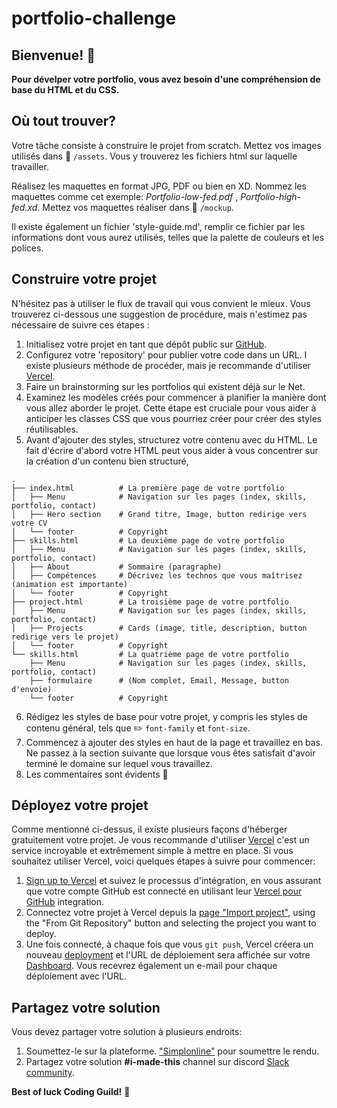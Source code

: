 # portfolio-challenge

## Bienvenue! 👋

**Pour dévelper votre portfolio, vous avez besoin d'une compréhension de base du HTML et du CSS.**

## Où tout trouver?

Votre tâche consiste à construire le projet from scratch.
Mettez vos images utilisés dans :file_folder: `/assets`. Vous y trouverez les fichiers html sur laquelle travailler.

Réalisez les maquettes en format JPG, PDF ou bien en XD. Nommez les maquettes comme cet exemple: *Portfolio-low-fed.pdf* , *Portfolio-high-fed.xd*. Mettez vos maquettes réaliser dans :file_folder: `/mockup`.

Il existe également un fichier 'style-guide.md', remplir ce fichier par les informations dont vous aurez utilisés, telles que la palette de couleurs et les polices.

## Construire votre projet

N'hésitez pas à utiliser le flux de travail qui vous convient le mieux. Vous trouverez ci-dessous une suggestion de procédure, mais n'estimez pas nécessaire de suivre ces étapes :

1. Initialisez votre projet en tant que dépôt public sur [GitHub](https://github.com/).
2. Configurez votre 'repository' pour publier votre code dans un URL. I existe plusieurs méthode de procéder, mais je recommande d'utiliser [Vercel](https://bit.ly/fem-vercel).
3. Faire un brainstorming sur les portfolios qui existent déjà sur le Net.
4. Examinez les modèles créés pour commencer à planifier la manière dont vous allez aborder le projet. Cette étape est cruciale pour vous aider à anticiper les classes CSS que vous pourriez créer pour créer des styles réutilisables.
5. Avant d'ajouter des styles, structurez votre contenu avec du HTML. Le fait d'écrire d'abord votre HTML peut vous aider à vous concentrer sur la création d'un contenu bien structuré,

```
.
├── index.html          # La première page de votre portfolio
│   ├── Menu            # Navigation sur les pages (index, skills, portfolio, contact)
│   ├── Hero section    # Grand titre, Image, button redirige vers votre CV
│   └── footer          # Copyright
├── skills.html         # La deuxième page de votre portfolio
│   ├── Menu            # Navigation sur les pages (index, skills, portfolio, contact)
│   ├── About           # Sommaire (paragraphe)
│   ├── Compétences     # Décrivez les technos que vous maîtrisez (animation est importante)
│   └── footer          # Copyright
├── project.html        # La troisième page de votre portfolio
│   ├── Menu            # Navigation sur les pages (index, skills, portfolio, contact)
│   ├── Projects        # Cards (image, title, description, button redirige vers le projet)
│   └── footer          # Copyright
└── skills.html         # La quatrième page de votre portfolio
    ├── Menu            # Navigation sur les pages (index, skills, portfolio, contact)
    ├── formulaire      # (Nom complet, Email, Message, button d'envoie)
    └── footer          # Copyright
```

6. Rédigez les styles de base pour votre projet, y compris les styles de contenu général, tels que :pencil2: `font-family` et `font-size`.
7. Commencez à ajouter des styles en haut de la page et travaillez en bas. Ne passez à la section suivante que lorsque vous êtes satisfait d'avoir terminé le domaine sur lequel vous travaillez.
8. Les commentaires sont évidents :pushpin:

## Déployez votre projet

Comme mentionné ci-dessus, il existe plusieurs façons d'héberger gratuitement votre projet. Je vous recommande d'utiliser [Vercel](https://bit.ly/fem-vercel) c'est un service incroyable et extrêmement simple à mettre en place. Si vous souhaitez utiliser Vercel, voici quelques étapes à suivre pour commencer: 

1. [Sign up to Vercel](https://bit.ly/fem-vercel-signup) et suivez le processus d'intégration, en vous assurant que votre compte GitHub est connecté en utilisant leur [Vercel pour GitHub](https://vercel.com/docs/v2/git-integrations/vercel-for-github) integration.
2. Connectez votre projet à Vercel depuis la [page "Import project"](https://vercel.com/import), using the "From Git Repository" button and selecting the project you want to deploy.
3. Une fois connecté, à chaque fois que vous `git push`, Vercel créera un nouveau [deployment](https://vercel.com/docs/v2/platform/deployments) et l'URL de déploiement sera affichée sur votre [Dashboard](https://vercel.com/dashboard). Vous recevrez également un e-mail pour chaque déploiement avec l'URL.

## Partagez votre solution

Vous devez partager votre solution à plusieurs endroits:

1. Soumettez-le sur la plateforme. ["Simplonline"](https://simplonline.co/briefs/f8201384-c766-4df9-811c-fd45b8878f16) pour soumettre le rendu.
2. Partagez votre solution **#i-made-this** channel sur discord [Slack community](https://discord.com/channels/796004789359476736/797776487998685214).

**Best of luck Coding Guild!** 🚀